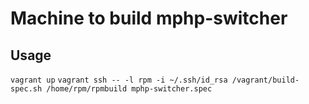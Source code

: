 Machine to build mphp-switcher
========


Usage
-------
`vagrant up`
`vagrant ssh -- -l rpm -i ~/.ssh/id_rsa /vagrant/build-spec.sh /home/rpm/rpmbuild mphp-switcher.spec`
